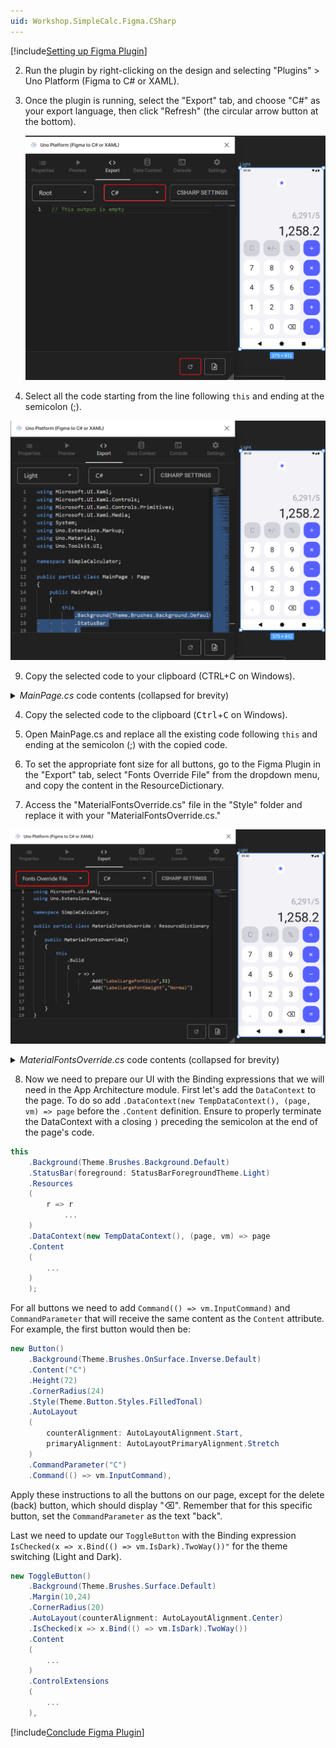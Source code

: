 ```yaml
---
uid: Workshop.SimpleCalc.Figma.CSharp
---
```


[!include[Setting up Figma Plugin](../../../Import-UI-from-Figma/Intro.md)]

2.	Run the plugin by right-clicking on the design and selecting "Plugins" > Uno Platform (Figma to C# or XAML).

7.	Once the plugin is running, select the "Export" tab, and choose "C#" as your export language, then click "Refresh" (the circular arrow button at the bottom).

    ![Figma menu plugin](../../../../art/figma-plugin-export-csharp.png)

8.	Select all the code starting from the line following `this` and ending at the semicolon (;).

![Figma Export](../../../../art/figma-export-csharp.png)

9.	Copy the selected code to your clipboard (CTRL+C on Windows).

<details>
    <summary><i>MainPage.cs</i> code contents (collapsed for brevity)</summary>

[!code-csharp[MainPage.cs](MainPage.cs)]
</details>

4. Copy the selected code to the clipboard (<kbd>Ctrl</kbd>+<kbd>C</kbd> on Windows).

5. Open MainPage.cs and replace all the existing code following `this` and ending at the semicolon (;) with the copied code.

6.	To set the appropriate font size for all buttons, go to the Figma Plugin in the "Export" tab, select "Fonts Override File" from the dropdown menu, and copy the content in the ResourceDictionary.

7. Access the "MaterialFontsOverride.cs" file in the "Style" folder and replace it with your "MaterialFontsOverride.cs."


![Figma Export](../../../../art/figma-export-fonts-csharp.png)

<details>
    <summary><i>MaterialFontsOverride.cs</i> code contents (collapsed for brevity)</summary>

[!code-csharp[MaterialFontsOverride.cs](MaterialFontsOverride.cs)]
</details>

8. Now we need to prepare our UI with the Binding expressions that we will need in the App Architecture module. First let's add the `DataContext` to the page. To do so add `.DataContext(new TempDataContext(), (page, vm) => page` before the `.Content` definition. Ensure to properly terminate the DataContext with a closing `)` preceding the semicolon at the end of the page's code.

```csharp
this
    .Background(Theme.Brushes.Background.Default)
    .StatusBar(foreground: StatusBarForegroundTheme.Light)
    .Resources
    (
        r => r
            ...
    )
    .DataContext(new TempDataContext(), (page, vm) => page
    .Content
    (
        ...
    )
    );
```

For all buttons we need to add `Command(() => vm.InputCommand)` and `CommandParameter` that will receive the same content as the `Content` attribute. For example, the first button would then be:

```csharp
new Button()
    .Background(Theme.Brushes.OnSurface.Inverse.Default)
    .Content("C")
    .Height(72)
    .CornerRadius(24)
    .Style(Theme.Button.Styles.FilledTonal)
    .AutoLayout
    (
        counterAlignment: AutoLayoutAlignment.Start,
        primaryAlignment: AutoLayoutPrimaryAlignment.Stretch
    )
    .CommandParameter("C")
    .Command(() => vm.InputCommand),
```

Apply these instructions to all the buttons on our page, except for the delete (back) button, which should display "⌫". Remember that for this specific button, set the `CommandParameter` as the text "back".

Last we need to update our `ToggleButton` with the Binding expression `IsChecked(x => x.Bind(() => vm.IsDark).TwoWay())"` for the theme switching (Light and Dark).

```csharp
new ToggleButton()
    .Background(Theme.Brushes.Surface.Default)
    .Margin(10,24)
    .CornerRadius(20)
    .AutoLayout(counterAlignment: AutoLayoutAlignment.Center)
    .IsChecked(x => x.Bind(() => vm.IsDark).TwoWay())
    .Content
    (
        ...
    )
    .ControlExtensions
    (
        ...
    ),
```

[!include[Conclude Figma Plugin](../../../Import-UI-from-Figma/Conclusion.md)]
